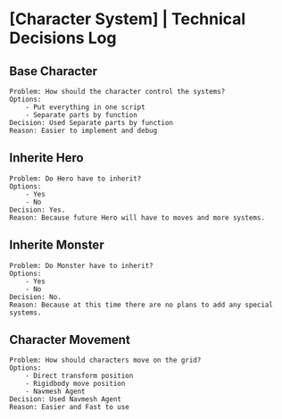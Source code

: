 # [Character System] | Technical Decisions Log
## Base Character
	Problem: How should the character control the systems?
	Options: 
		- Put everything in one script
		- Separate parts by function
    Decision: Used Separate parts by function
    Reason: Easier to implement and debug

## Inherite Hero
	Problem: Do Hero have to inherit?
	Options: 
		- Yes
		- No
	Decision: Yes. 
	Reason: Because future Hero will have to moves and more systems.

## Inherite Monster
	Problem: Do Monster have to inherit?
	Options: 
		- Yes
		- No
	Decision: No. 
	Reason: Because at this time there are no plans to add any special systems.

## Character Movement
	Problem: How should characters move on the grid?
	Options: 
		- Direct transform position
		- Rigidbody move position
		- Navmesh Agent
	Decision: Used Navmesh Agent
	Reason: Easier and Fast to use